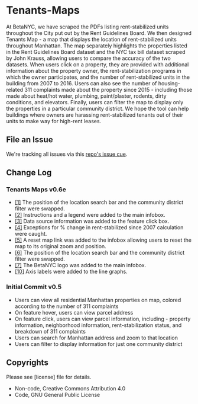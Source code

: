 # Tenants-Maps

At BetaNYC, we have scraped the PDFs listing rent-stabilized units throughout the City put out by the Rent Guidelines Board. We then designed Tenants Map - a map that displays the location of rent-stabilized units throughout Manhattan. The map separately highlights the properties listed in the Rent Guidelines Board dataset and the NYC tax bill dataset scraped by John Krauss, allowing users to compare the accuracy of the two datasets. When users click on a property, they are provided with additional information about the property owner, the rent-stabilization programs in which the owner participates, and the number of rent-stabilized units in the building from 2007 to 2016. Users can also see the number of housing-related 311 complaints made about the property since 2015 - including those made about heat/hot water, plumbing, paint/plaster, rodents, dirty conditions, and elevators. Finally, users can filter the map to display only the properties in a particular community district. We hope the tool can help buildings where owners are harassing rent-stabilized tenants out of their units to make way for high-rent leases. 

## File an Issue 
We're tracking all issues via this [repo's issue cue](https://github.com/BetaNYC/Tenants-Maps/issues).

## Change Log

### Tenants Maps v0.6e

* [[1]](../../../../BetaNYC/SLAM/issues/1) The position of the location search bar and the community district filter were swapped.
* [[2]](../../../../BetaNYC/SLAM/issues/1) Instructions and a legend were added to the main infobox.
* [[3]](../../../../BetaNYC/SLAM/issues/3) Data source information was added to the feature click box. 
* [[4]](../../../../BetaNYC/SLAM/issues/4) Exceptions for % change in rent-stabilized since 2007 calculation were caught. 
* [[5]](../../../../BetaNYC/SLAM/issues/5) A reset map link was added to the infobox allowing users to reset the map to its original zoom and position. 
* [[6]](../../../../BetaNYC/SLAM/issues/6) The position of the location search bar and the community district filter were swapped.
* [[7]](../../../../BetaNYC/SLAM/issues/7) The BetaNYC logo was added to the main infobox.
* [[10]](../../../../BetaNYC/SLAM/issues/10) Axis labels were added to the line graphs.


### Initial Commit v0.5

* Users can view all residential Manhattan properties on map, colored according to the number of 311 complaints
* On feature hover, users can view parcel address
* On feature click, users can view parcel information, including - property information, neighborhood information, rent-stabilization status, and breakdown of 311 complaints
* Users can search for Manhattan address and zoom to that location
* Users can filter to display information for just one community district

## Copyrights 

Please see [license] file for details.
 * Non-code, Creative Commons Attribution 4.0
 * Code, GNU General Public License

